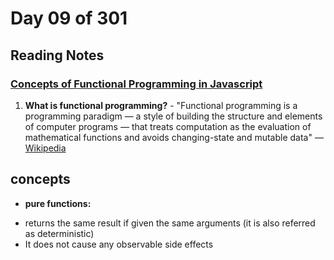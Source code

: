 # Day 09 of 301

## Reading Notes

### [Concepts of Functional Programming in Javascript](https://medium.com/the-renaissance-developer/concepts-of-functional-programming-in-javascript-6bc84220d2aa)

1. **What is functional programming?** - "Functional programming is a programming paradigm — a style of building the structure and elements of computer programs — that treats computation as the evaluation of mathematical functions and avoids changing-state and mutable data" — [Wikipedia](https://en.wikipedia.org/wiki/Functional_programming)

## concepts

* **pure functions:** 
- returns the same result if given the same arguments (it is also referred as deterministic)
- It does not cause any observable side effects
